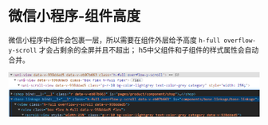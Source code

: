 # 微信小程序-组件高度

微信小程序中组件会包裹一层，所以需要在组件外层给予高度 `h-full overflow-y-scroll` 才会占剩余的全屏并且不超出；
h5中父组件和子组件的样式属性会自动合并。

![](./images/07-微信小程序-组件高度-1695362599265.png)

